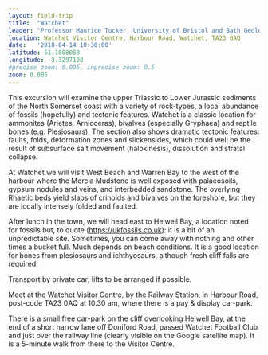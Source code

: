 ```yaml
---
layout: field-trip
title:  "Watchet"
leader: "Professor Maurice Tucker, University of Bristol and Bath Geological Society"
location: Watchet Visitor Centre, Harbour Road, Watchet, TA23 0AQ
date:   '2018-04-14 10:30:00'
latitude: 51.1808058
longitude: -3.3297198
#precise zoom: 0.005, inprecise zoom: 0.5
zoom: 0.005
---
```

This excursion will examine the upper Triassic to Lower Jurassic sediments of the North Somerset coast with a variety of rock-types, a local abundance of fossils (hopefully) and tectonic features. Watchet is a classic location for ammonites (Arietes, Arnioceras), bivalves (especially Gryphaea) and reptile bones (e.g. Plesiosaurs). The section also shows dramatic tectonic features: faults, folds, deformation zones and slickensides, which could well be the result of subsurface salt movement (halokinesis), dissolution and stratal collapse.

At Watchet we will visit West Beach and Warren Bay to the west of the harbour where the Mercia Mudstone is well exposed with palaeosoils, gypsum nodules and veins, and interbedded sandstone. The overlying Rhaetic beds yield slabs of crinoids and bivalves on the foreshore, but they are locally intensely folded and faulted.

After lunch in the town, we will head east to Helwell Bay, a location noted for fossils but, to quote (https://ukfossils.co.uk): it is a bit of an unpredictable site. Sometimes, you can come away with nothing and other times a bucket full. Much depends on beach conditions. It is a good location for bones from plesiosaurs and ichthyosaurs, although fresh cliff falls are required.

Transport by private car; lifts to be arranged if possible.

Meet at the Watchet Visitor Centre, by the Railway Station, in Harbour Road, post-code TA23 0AQ at 10.30 am, where there is a pay & display car-park.

There is a small free car-park on the cliff overlooking Helwell Bay, at the end of a short narrow lane off Doniford Road, passed Watchet Football Club and just over the railway line (clearly visible on the Google satellite map). It is a 5-minute walk from there to the Visitor Centre.